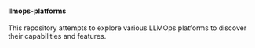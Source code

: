 #### llmops-platforms

This repository attempts to explore various LLMOps platforms to discover their capabilities and features.